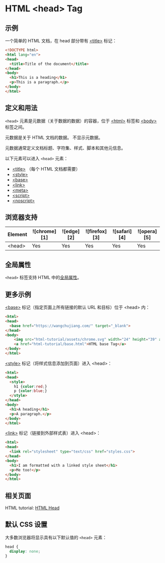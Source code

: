 HTML \<head> Tag
===

## 示例

一个简单的 HTML 文档，在 head 部分带有 [\<title>](./title.md) 标记：

```html idoc:preview:iframe
<!DOCTYPE html>
<html lang="en">
<head>
  <title>Title of the document</title>
</head>
<body>
  <h1>This is a heading</h1>
  <p>This is a paragraph.</p>
</body>
</html>
```

## 定义和用法

`<head>` 元素是元数据（关于数据的数据）的容器，位于 [\<html>](./html.md) 标签和 [\<body>](./body.md) 标签之间。

元数据是关于 HTML 文档的数据。 不显示元数据。

元数据通常定义文档标题、字符集、样式、脚本和其他元信息。

以下元素可以进入 `<head>` 元素：

* [\<title>](./title.md) （每个 HTML 文档都需要）
* [\<style>](./style.md)
* [\<base>](./base.md)
* [\<link>](./link.md)
* [\<meta>](./meta.md)
* [\<script>](./script.md)
* [\<noscript>](./noscript.md)

## 浏览器支持

| Element | ![chrome][1] | ![edge][2] | ![firefox][3] | ![safari][4] | ![opera][5] |
| ----- | --- | --- | --- | --- | --- |
| \<head> | Yes | Yes | Yes | Yes | Yes |

## 全局属性

`<head>` 标签支持 HTML 中的[全局属性](../reference/standardattributes.md)。

## 更多示例

[\<base>](./base.md) 标记（指定页面上所有链接的默认 URL 和目标）位于 \<head> 内：

```html idoc:preview:iframe
<html>
<head>
  <base href="https://wangchujiang.com/" target="_blank">
</head>
<body>
    <img src="html-tutorial/assets/chrome.svg" width="24" height="39" alt="chrome">
    <a href="html-tutorial/base.html">HTML base Tag</a>
</body>
</html>
```

[\<style>](./style.md) 标记（将样式信息添加到页面）进入 \<head>：

```html idoc:preview:iframe
<html>
<head>
  <style>
    h1 {color:red;}
    p {color:blue;}
  </style>
</head>
<body>
  <h1>A heading</h1>
  <p>A paragraph.</p>
</body>
</html>
```

[\<link>](./link.md) 标记（链接到外部样式表）进入 \<head>：

```html idoc:preview:iframe
<html>
<head>
  <link rel="stylesheet" type="text/css" href="styles.css">
</head>
<body>
  <h1>I am formatted with a linked style sheet</h1>
  <p>Me too!</p>
</body>
</html>
```

## 相关页面

HTML tutorial: [HTML Head](../tutorial/head.md)

## 默认 CSS 设置

大多数浏览器将显示具有以下默认值的 `<head>` 元素：

```css
head {
  display: none;
}
```
